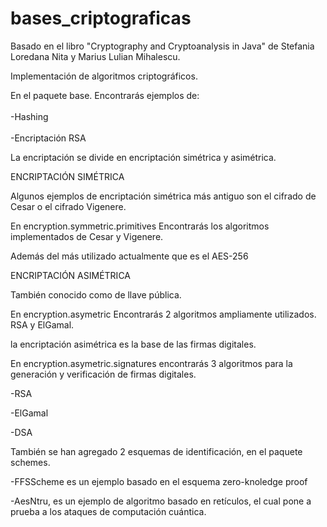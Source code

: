 # bases_criptograficas

Basado en el libro "Cryptography and Cryptoanalysis in Java" de Stefania Loredana Nita y Marius Lulian Mihalescu.

Implementación de algoritmos criptográficos.

En el paquete base. 
Encontrarás ejemplos de:
<br></br>
-Hashing 
<br></br>
-Encriptación RSA

La encriptación se divide en encriptación simétrica y asimétrica.

ENCRIPTACIÓN SIMÉTRICA

Algunos ejemplos de encriptación simétrica más antiguo son el cifrado de Cesar o el cifrado Vigenere.

En encryption.symmetric.primitives
Encontrarás los algoritmos implementados de Cesar y Vigenere.

Además del más utilizado actualmente que es el AES-256

ENCRIPTACIÓN ASIMÉTRICA

También conocido como de llave pública.

En encryption.asymetric
Encontrarás 2 algoritmos ampliamente utilizados. RSA y ElGamal. 

la encriptación asimétrica es la base de las firmas digitales.

En encryption.asymetric.signatures encontrarás 3 algoritmos para la generación y verificación de firmas digitales.

-RSA

-ElGamal

-DSA

También se han agregado 2 esquemas de identificación, en el paquete schemes.

-FFSScheme es un ejemplo basado en el esquema zero-knoledge proof

-AesNtru, es un ejemplo de algoritmo basado en retículos, el cual pone a prueba a los ataques de computación cuántica.





